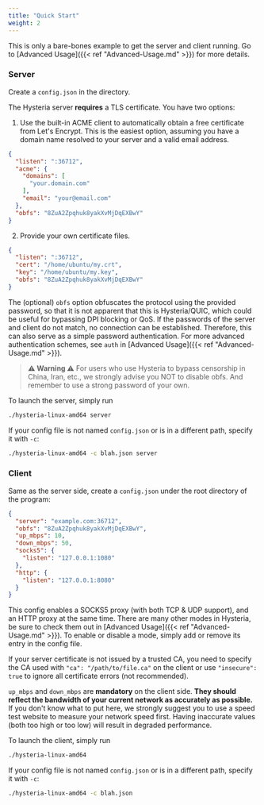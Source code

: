 ```yaml
---
title: "Quick Start"
weight: 2
---
```


This is only a bare-bones example to get the server and client running. Go to [Advanced Usage]({{< ref "Advanced-Usage.md" >}}) for more details.

### Server

Create a `config.json` in the directory.

The Hysteria server **requires** a TLS certificate. You have two options:

1. Use the built-in ACME client to automatically obtain a free certificate from Let's Encrypt. This is the easiest option, assuming you have a domain name resolved to your server and a valid email address.

```json
{
  "listen": ":36712",
  "acme": {
    "domains": [
      "your.domain.com"
    ],
    "email": "your@email.com"
  },
  "obfs": "8ZuA2Zpqhuk8yakXvMjDqEXBwY"
}
```

2. Provide your own certificate files.

```json
{
  "listen": ":36712",
  "cert": "/home/ubuntu/my.crt",
  "key": "/home/ubuntu/my.key",
  "obfs": "8ZuA2Zpqhuk8yakXvMjDqEXBwY"
}
```

The (optional) `obfs` option obfuscates the protocol using the provided password, so that it is not apparent that this
is Hysteria/QUIC, which could be useful for bypassing DPI blocking or QoS. If the passwords of the server and client do
not match, no connection can be established. Therefore, this can also serve as a simple password authentication. For
more advanced authentication schemes, see `auth` in [Advanced Usage]({{< ref "Advanced-Usage.md" >}}).

> **⚠ Warning ⚠**
> For users who use Hysteria to bypass censorship in China, Iran, etc., we strongly advise you NOT to disable obfs. And remember to use a strong password of your own.

To launch the server, simply run

```bash
./hysteria-linux-amd64 server
```

If your config file is not named `config.json` or is in a different path, specify it with `-c`:

```bash
./hysteria-linux-amd64 -c blah.json server
```

### Client

Same as the server side, create a `config.json` under the root directory of the program:

```json
{
  "server": "example.com:36712",
  "obfs": "8ZuA2Zpqhuk8yakXvMjDqEXBwY",
  "up_mbps": 10,
  "down_mbps": 50,
  "socks5": {
    "listen": "127.0.0.1:1080"
  },
  "http": {
    "listen": "127.0.0.1:8080"
  }
}
```

This config enables a SOCKS5 proxy (with both TCP & UDP support), and an HTTP proxy at the same time. There are many
other modes in Hysteria, be sure to check them out in [Advanced Usage]({{< ref "Advanced-Usage.md" >}}). To enable or
disable a mode, simply add or remove its entry in the config file.

If your server certificate is not issued by a trusted CA, you need to specify the CA used
with `"ca": "/path/to/file.ca"` on the client or use `"insecure": true` to ignore all certificate errors (not
recommended).

`up_mbps` and `down_mbps` are **mandatory** on the client side. **They should reflect the bandwidth of your current network as accurately as possible.** If you don't know what to put here, we strongly suggest you to use a speed test website to measure your network speed first. Having inaccurate values (both too high or too low) will result in degraded performance.

To launch the client, simply run

```bash
./hysteria-linux-amd64
```

If your config file is not named `config.json` or is in a different path, specify it with `-c`:

```bash
./hysteria-linux-amd64 -c blah.json
```